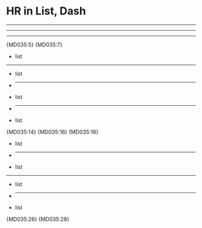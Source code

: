 # HR in List, Dash

---

***

___

{MD035:5} {MD035:7}

<!-- markdownlint-disable blanks-around-lists ul-style -->

- list
- ---
- list
- ***
- list
- ___
- list

{MD035:14} {MD035:16} {MD035:18}

* list
* ---
* list
* ***
* list
* ___
* list

{MD035:26} {MD035:28}
